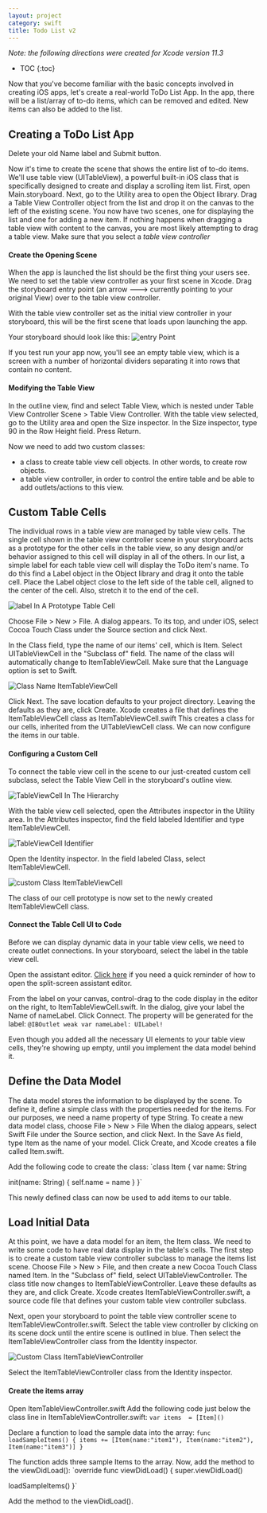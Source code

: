 ```yaml
---
layout: project
category: swift
title: Todo List v2
---
```

_Note: the following directions were created for Xcode version 11.3_

* TOC
{:toc}



Now that you've become familiar with the basic concepts involved in creating iOS apps, let's create a real-world ToDo List App. In the app, there will be a list/array of to-do items, which can be removed and edited. New items can also be added to the list.

## Creating a ToDo List App

Delete your old Name label and Submit button.

Now it's time to create the scene that shows the entire list of to-do items. We'll use table view (UITableView), a powerful built-in iOS class that is specifically designed to create and display a scrolling item list.
First, open Main.storyboard.
Next, go to the Utility area to open the Object library. Drag a Table View Controller object from the list and drop it on the canvas to the left of the existing scene.
You now have two scenes, one for displaying the list and one for adding a new item.
If nothing happens when dragging a table view with content to the canvas, you are most likely attempting to drag a table view. Make sure that you select a _table view controller_

#### Create the Opening Scene

When the app is launched the list should be the first thing your users see. We need to set the table view controller as your first scene in Xcode.
Drag the storyboard entry point (an arrow ---> currently pointing to your original View) over to the table view controller.

With the table view controller set as the initial view controller in your storyboard, this will be the first scene that loads upon launching the app.

Your storyboard should look like this:
![entry Point](/gd/swift/img/entryPoint.jpg)

If you test run your app now, you'll see an empty table view, which is a screen with a number of horizontal dividers separating it into rows that contain no content.

#### Modifying the Table View

In the outline view, find and select Table View, which is nested under Table View Controller Scene > Table View Controller. With the table view selected, go to the Utility area and open the Size inspector. In the Size inspector, type 90 in the Row Height field. Press Return.

Now we need to add two custom classes:
  - a class to create table view cell objects. In other words, to create row objects.
  - a table view controller, in order to control the entire table and be able to add outlets/actions to this view.

## Custom Table Cells

The individual rows in a table view are managed by table view cells. The single cell shown in the table view controller scene in your storyboard acts as a prototype for the other cells in the table view, so any design and/or behavior assigned to this cell will display in all of the others.
In our list, a simple label for each table view cell will display the ToDo item's name.
To do this find a Label object in the Object library and drag it onto the table cell. Place the Label object close to the left side of the table cell, aligned to the center of the cell. Also, stretch it to the end of the cell.

![label In A Prototype Table Cell](/gd/swift/img/labelInAPrototypeTableCell.jpeg)

Choose File > New > File. A dialog appears. To its top, and under iOS, select Cocoa Touch Class under the Source section and click Next.

In the Class field, type the name of our items' cell, which is Item.
Select UITableViewCell in the "Subclass of" field. The name of the class will automatically change to ItemTableViewCell.
Make sure that the Language option is set to Swift.

![Class Name ItemTableViewCell](/gd/swift/img/ClassNameItemTableViewCell.png)

Click Next.
The save location defaults to your project directory. Leaving the defaults as they are, click Create.
Xcode creates a file that defines the ItemTableViewCell class as ItemTableViewCell.swift
This creates a class for our cells, inherited from the UITableViewCell class. We can now configure the items in our table.

#### Configuring a Custom Cell

To connect the table view cell in the scene to our just-created custom cell subclass, select the Table View Cell in the storyboard's outline view.

![TableViewCell In The Hierarchy](/gd/swift/img/TableViewCellInTheHierarchy.jpeg)

With the table view cell selected, open the Attributes inspector in the Utility area.
In the Attributes inspector, find the field labeled Identifier and type ItemTableViewCell.

![TableViewCell Identifier](/gd/swift/img/TableViewCellIdentifier.jpeg)

Open the Identity inspector. In the field labeled Class, select ItemTableViewCell.

![custom Class ItemTableViewCell](/gd/swift/img/customClassItemTableViewCell.jpeg)

The class of our cell prototype is now set to the newly created ItemTableViewCell class.

#### Connect the Table Cell UI to Code

Before we can display dynamic data in your table view cells, we need to create outlet connections.
In your storyboard, select the label in the table view cell.

Open the assistant editor. [Click here]() if you need a quick reminder of how to open the split-screen assistant editor.

From the label on your canvas, control-drag to the code display in the editor on the right, to ItemTableViewCell.swift. In the dialog, give your label the Name of nameLabel. Click Connect.
The property will be generated for the label:
`@IBOutlet weak var nameLabel: UILabel!`

Even though you added all the necessary UI elements to your table view cells, they're showing up empty, until you implement the data model behind it.

## Define the Data Model

The data model stores the information to be displayed by the scene. To define it, define a simple class with the properties needed for the items. For our purposes, we need a name property of type String.
To create a new data model class, choose File > New > File
When the dialog appears, select Swift File under the Source section, and click Next.
In the Save As field, type Item as the name of your model.
Click Create, and Xcode creates a file called Item.swift.

Add the following code to create the class:
`class Item {
   var name: String

   init(name: String) {
     self.name = name
   }
}`

This newly defined class can now be used to add items to our table.

## Load Initial Data

At this point, we have a data model for an item, the Item class. We need to write some code to have real data display in the table's cells.
The first step is to create a custom table view controller subclass to manage the items list scene.
Choose File > New > File, and then create a new Cocoa Touch Class named Item.
In the "Subclass of" field, select UITableViewController.
The class title now changes to ItemTableViewController.
Leave these defaults as they are, and click Create. Xcode creates ItemTableViewController.swift, a source code file that defines your custom table view controller subclass.

Next, open your storyboard to point the table view controller scene to ItemTableViewController.swift. Select the table view controller by clicking on its scene dock until the entire scene is outlined in blue. Then select the ItemTableViewController class from the Identity inspector.

![Custom Class ItemTableViewController](/gd/swift/img/CustomClassItemTableViewController.jpeg)

Select the ItemTableViewController class from the Identity inspector.

#### Create the items array

Open ItemTableViewController.swift
Add the following code just below the class line in ItemTableViewController.swift:
`var items  = [Item]()`

Declare a function to load the sample data into the array:
`func loadSampleItems() {
   items += [Item(name:"item1"), Item(name:"item2"), Item(name:"item3")]
}`

The function adds three sample Items to the array.
Now, add the method to the viewDidLoad():
`override func viewDidLoad() {
   super.viewDidLoad()

   loadSampleItems()
}`

Add the method to the viewDidLoad().
